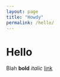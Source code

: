 ```yaml
---
layout: page
title: "Howdy"
permalink: /hello/
---
```


# Hello

Blah **bold** _italic_ [link](http://xander.thegillams.co.uk)
